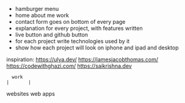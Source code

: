 - hamburger menu
- home about me work 
- contact form goes on bottom of every page
- explanation for every project, with features written 
- live button and github button
- for each project write technologies used by it
- show how each project will look on iphone and ipad and desktop 

inspiration: https://ulya.dev/
https://jamesjacobthomas.com/ 
https://codewithghazi.com/
https://saikrishna.dev 

      work
    |       |
websites   web apps